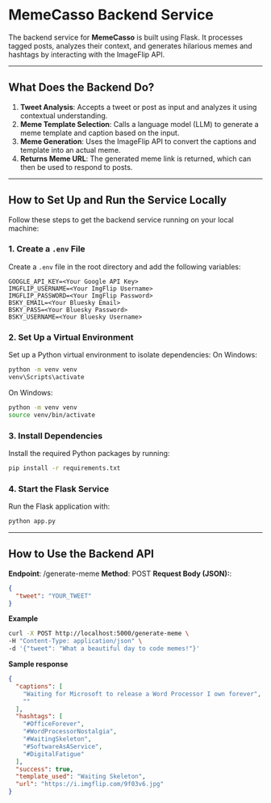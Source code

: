 # MemeCasso Backend Service

The backend service for **MemeCasso** is built using Flask. It processes tagged posts, analyzes their context, and generates hilarious memes and hashtags by interacting with the ImageFlip API.

---

## **What Does the Backend Do?**

1. **Tweet Analysis**: Accepts a tweet or post as input and analyzes it using contextual understanding.
2. **Meme Template Selection**: Calls a language model (LLM) to generate a meme template and caption based on the input.
3. **Meme Generation**: Uses the ImageFlip API to convert the captions and template into an actual meme.
4. **Returns Meme URL**: The generated meme link is returned, which can then be used to respond to posts.

---

## **How to Set Up and Run the Service Locally**

Follow these steps to get the backend service running on your local machine:

### 1. **Create a `.env` File**

Create a `.env` file in the root directory and add the following variables:

```plaintext
GOOGLE_API_KEY=<Your Google API Key>
IMGFLIP_USERNAME=<Your ImgFlip Username>
IMGFLIP_PASSWORD=<Your ImgFlip Password>
BSKY_EMAIL=<Your Bluesky Email>
BSKY_PASS=<Your Bluesky Password>
BSKY_USERNAME=<Your Bluesky Username>
```

### 2. **Set Up a Virtual Environment**

Set up a Python virtual environment to isolate dependencies:
On Windows:

```bash
python -m venv venv
venv\Scripts\activate
```

On Windows:

```bash
python -m venv venv
source venv/bin/activate
```

### 3. **Install Dependencies**

Install the required Python packages by running:

```bash
pip install -r requirements.txt
```

### 4. **Start the Flask Service**

Run the Flask application with:

```bash
python app.py
```

---

## **How to Use the Backend API**

**Endpoint**: /generate-meme
**Method**: POST
**Request Body (JSON):**:

```json
{
  "tweet": "YOUR_TWEET"
}
```

**Example**

```bash
curl -X POST http://localhost:5000/generate-meme \
-H "Content-Type: application/json" \
-d '{"tweet": "What a beautiful day to code memes!"}'
```

**Sample response**

```json
{
  "captions": [
    "Waiting for Microsoft to release a Word Processor I own forever",
    ""
  ],
  "hashtags": [
    "#OfficeForever",
    "#WordProcessorNostalgia",
    "#WaitingSkeleton",
    "#SoftwareAsAService",
    "#DigitalFatigue"
  ],
  "success": true,
  "template_used": "Waiting Skeleton",
  "url": "https://i.imgflip.com/9f03v6.jpg"
}
```
